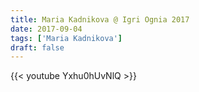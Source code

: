 ```yaml
---
title: Maria Kadnikova @ Igri Ognia 2017
date: 2017-09-04
tags: ['Maria Kadnikova']
draft: false
---
```

{{< youtube Yxhu0hUvNlQ >}}

